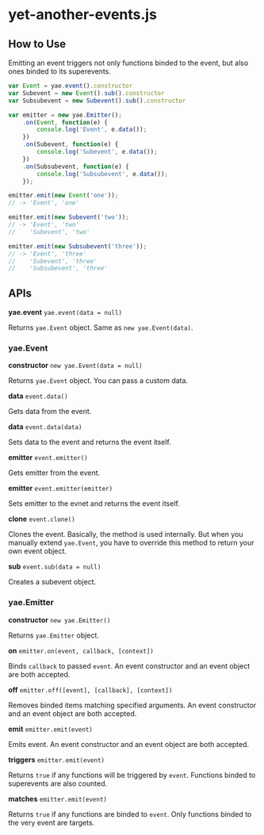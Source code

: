 # yet-another-events.js

## How to Use

Emitting an event triggers not only functions binded to the event, but also ones binded to its superevents.

```javascript
var Event = yae.event().constructor
var Subevent = new Event().sub().constructor
var Subsubevent = new Subevent().sub().constructor

var emitter = new yae.Emitter();
	.on(Event, function(e) {
		console.log('Event', e.data());
	})
	.on(Subevent, function(e) {
		console.log('Subevent', e.data());
	})
	.on(Subsubevent, function(e) {
		console.log('Subsubevent', e.data());
	});

emitter.emit(new Event('one'));
// -> 'Event', 'one'

emitter.emit(new Subevent('two'));
// -> 'Event', 'two'
//    'Subevent', 'two'

emitter.emit(new Subsubevent('three'));
// -> 'Event', 'three'
//    'Subevent', 'three'
//    'Subsubevent', 'three'
```

## APIs

**yae.event** `yae.event(data = null)`

Returns `yae.Event` object. Same as `new yae.Event(data)`.

### yae.Event

**constructor** `new yae.Event(data = null)`

Returns `yae.Event` object. You can pass a custom data.

**data** `event.data()`

Gets data from the event.

**data** `event.data(data)`

Sets data to the event and returns the event itself.

**emitter** `event.emitter()`

Gets emitter from the event.

**emitter** `event.emitter(emitter)`

Sets emitter to the evnet and returns the event itself.

**clone** `event.clone()`

Clones the event. Basically, the method is used internally. But when you manually extend `yae.Event`, you have to override this method to return your own event object.

**sub** `event.sub(data = null)`

Creates a subevent object.

### yae.Emitter

**constructor** `new yae.Emitter()`

Returns `yae.Emitter` object.

**on** `emitter.on(event, callback, [context])`

Binds `callback` to passed `event`. An event constructor and an event object are both accepted.

**off** `emitter.off([event], [callback], [context])`

Removes binded items matching specified arguments. An event constructor and an event object are both accepted.

**emit** `emitter.emit(event)`

Emits event. An event constructor and an event object are both accepted.

**triggers** `emitter.emit(event)`

Returns `true` if any functions will be triggered by `event`. Functions binded to superevents are also counted.

**matches** `emitter.emit(event)`

Returns `true` if any functions are binded to `event`. Only functions binded to the very event are targets.
